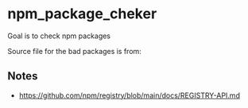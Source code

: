 # npm_package_cheker

Goal is to check npm packages

Source file for the bad packages is from:


## Notes

- https://github.com/npm/registry/blob/main/docs/REGISTRY-API.md


